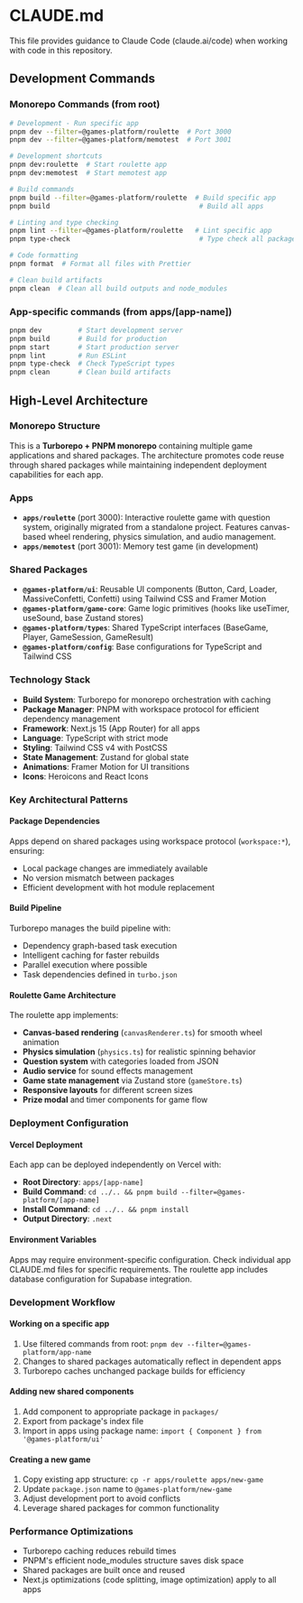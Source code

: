 # CLAUDE.md

This file provides guidance to Claude Code (claude.ai/code) when working with code in this repository.

## Development Commands

### Monorepo Commands (from root)
```bash
# Development - Run specific app
pnpm dev --filter=@games-platform/roulette  # Port 3000
pnpm dev --filter=@games-platform/memotest  # Port 3001

# Development shortcuts
pnpm dev:roulette  # Start roulette app
pnpm dev:memotest  # Start memotest app

# Build commands
pnpm build --filter=@games-platform/roulette  # Build specific app
pnpm build                                     # Build all apps

# Linting and type checking
pnpm lint --filter=@games-platform/roulette   # Lint specific app
pnpm type-check                                # Type check all packages

# Code formatting
pnpm format  # Format all files with Prettier

# Clean build artifacts
pnpm clean  # Clean all build outputs and node_modules
```

### App-specific commands (from apps/[app-name])
```bash
pnpm dev         # Start development server
pnpm build       # Build for production
pnpm start       # Start production server
pnpm lint        # Run ESLint
pnpm type-check  # Check TypeScript types
pnpm clean       # Clean build artifacts
```

## High-Level Architecture

### Monorepo Structure
This is a **Turborepo + PNPM monorepo** containing multiple game applications and shared packages. The architecture promotes code reuse through shared packages while maintaining independent deployment capabilities for each app.

### Apps
- **`apps/roulette`** (port 3000): Interactive roulette game with question system, originally migrated from a standalone project. Features canvas-based wheel rendering, physics simulation, and audio management.
- **`apps/memotest`** (port 3001): Memory test game (in development)

### Shared Packages
- **`@games-platform/ui`**: Reusable UI components (Button, Card, Loader, MassiveConfetti, Confetti) using Tailwind CSS and Framer Motion
- **`@games-platform/game-core`**: Game logic primitives (hooks like useTimer, useSound, base Zustand stores)
- **`@games-platform/types`**: Shared TypeScript interfaces (BaseGame, Player, GameSession, GameResult)
- **`@games-platform/config`**: Base configurations for TypeScript and Tailwind CSS

### Technology Stack
- **Build System**: Turborepo for monorepo orchestration with caching
- **Package Manager**: PNPM with workspace protocol for efficient dependency management
- **Framework**: Next.js 15 (App Router) for all apps
- **Language**: TypeScript with strict mode
- **Styling**: Tailwind CSS v4 with PostCSS
- **State Management**: Zustand for global state
- **Animations**: Framer Motion for UI transitions
- **Icons**: Heroicons and React Icons

### Key Architectural Patterns

#### Package Dependencies
Apps depend on shared packages using workspace protocol (`workspace:*`), ensuring:
- Local package changes are immediately available
- No version mismatch between packages
- Efficient development with hot module replacement

#### Build Pipeline
Turborepo manages the build pipeline with:
- Dependency graph-based task execution
- Intelligent caching for faster rebuilds
- Parallel execution where possible
- Task dependencies defined in `turbo.json`

#### Roulette Game Architecture
The roulette app implements:
- **Canvas-based rendering** (`canvasRenderer.ts`) for smooth wheel animation
- **Physics simulation** (`physics.ts`) for realistic spinning behavior
- **Question system** with categories loaded from JSON
- **Audio service** for sound effects management
- **Game state management** via Zustand store (`gameStore.ts`)
- **Responsive layouts** for different screen sizes
- **Prize modal** and timer components for game flow

### Deployment Configuration

#### Vercel Deployment
Each app can be deployed independently on Vercel with:
- **Root Directory**: `apps/[app-name]`
- **Build Command**: `cd ../.. && pnpm build --filter=@games-platform/[app-name]`
- **Install Command**: `cd ../.. && pnpm install`
- **Output Directory**: `.next`

#### Environment Variables
Apps may require environment-specific configuration. Check individual app CLAUDE.md files for specific requirements. The roulette app includes database configuration for Supabase integration.

### Development Workflow

#### Working on a specific app
1. Use filtered commands from root: `pnpm dev --filter=@games-platform/app-name`
2. Changes to shared packages automatically reflect in dependent apps
3. Turborepo caches unchanged package builds for efficiency

#### Adding new shared components
1. Add component to appropriate package in `packages/`
2. Export from package's index file
3. Import in apps using package name: `import { Component } from '@games-platform/ui'`

#### Creating a new game
1. Copy existing app structure: `cp -r apps/roulette apps/new-game`
2. Update `package.json` name to `@games-platform/new-game`
3. Adjust development port to avoid conflicts
4. Leverage shared packages for common functionality

### Performance Optimizations
- Turborepo caching reduces rebuild times
- PNPM's efficient node_modules structure saves disk space
- Shared packages are built once and reused
- Next.js optimizations (code splitting, image optimization) apply to all apps